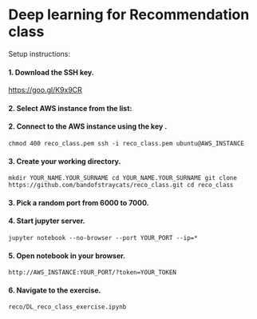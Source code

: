 # Deep learning for Recommendation class

Setup instructions:

#### 1. Download the SSH key.
https://goo.gl/K9x9CR

#### 2. Select AWS instance from the list:

#### 2. Connect to the AWS instance using the key .
``chmod 400 reco_class.pem
ssh -i reco_class.pem ubuntu@AWS_INSTANCE``

#### 3.  Create your working directory.
``mkdir YOUR_NAME.YOUR_SURNAME
cd YOUR_NAME.YOUR_SURNAME
git clone https://github.com/bandofstraycats/reco_class.git
cd reco_class``         
     
#### 3. Pick a random port from 6000 to 7000.

#### 4. Start jupyter server.
``jupyter notebook --no-browser --port YOUR_PORT --ip=*``

#### 5. Open notebook in your browser.
``http://AWS_INSTANCE:YOUR_PORT/?token=YOUR_TOKEN``

#### 6. Navigate to the exercise.
``reco/DL_reco_class_exercise.ipynb``
